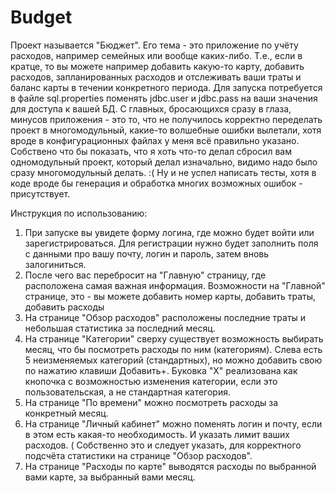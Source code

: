 # Budget
Проект называется "Бюджет".
Его тема - это приложение по учёту расходов, например семейных или вообще каких-либо.
Т.е., если в кратце, то вы можете например добавить какую-то карту, добавить расходов, запланированных расходов и отслеживать ваши траты и
баланс карты в течении конкретного периода.
Для запуска потребуется в файле sql.properties поменять jdbc.user и jdbc.pass на ваши значения для доступа к вашей БД.
С главных, бросающихся сразу в глаза, минусов приложения - это то, что не получилось корректно переделать проект в многомодульный,
какие-то волшебные ошибки вылетали, хотя вроде в конфигурационных файлах у меня всё правильно указано. 
Собствено что бы показать, что я хоть что-то делал сбросил вам одномодульный проект, который делал изначально, видимо надо было сразу многомодульный делать. :(
Ну и не успел написать тесты, хотя в коде вроде бы генерация и обработка многих возможных ошибок - присутствует.

Инструкция по использованию:
1) При запуске вы увидете форму логина, где можно будет войти или зарегистрироваться. 
Для регистрации нужно будет заполнить поля с данными про вашу почту, логин и пароль, затем вновь залогиниться.
2) После чего вас перебросит на "Главную" страницу, где расположена самая важная информация.
Возможности на "Главной" странице, это - вы можете добавить номер карты, добавить траты, добавить расходы
3) На странице "Обзор расходов" расположены последние траты и небольшая статистика за последний месяц.
4) На странице "Категории" сверху существует возможность выбирать месяц, что бы посмотреть расходы по ним (категориям). 
Слева есть 5 неизменяемых категорий (стандартных), но можно добавить свою по нажатию клавиши Добавить+. 
Буковка "Х" реализована как кнопочка с возможностью изменения категории, если это пользовательская, а не стандартная категория.
5) На странице "По времени" можно посмотреть расходы за конкретный месяц.
6) На странице "Личный кабинет" можно поменять логин и почту, если в этом есть какая-то необходимость.
И указать лимит ваших расходов. ( Собственно это и следует указать, для корректного подсчёта статистики на странице "Обзор расходов".
7) На странице "Расходы по карте" выводятся расходы по выбранной вами карте, за выбранный вами месяц.
